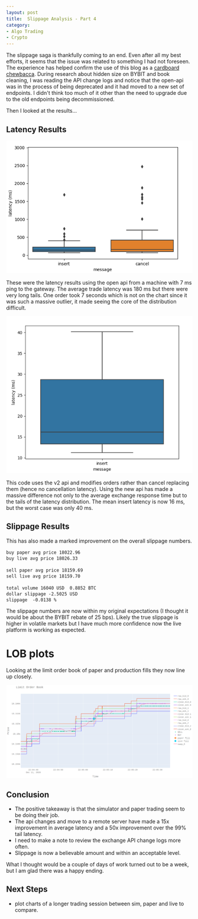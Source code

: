 ```yaml
---
layout: post
title:  Slippage Analysis - Part 4
category:
- Algo Trading
- Crypto
---
```


The slippage saga is thankfully coming to an end.
Even after all my best efforts, it seems that the issue was related to something I had not foreseen.
The experience has helped confirm the use of this blog as a [cardboard chewbacca](/joel-spolsky/).
During research about hidden size on BYBIT and book cleaning, I was reading the API change logs and notice that the
open-api was in the process of being deprecated and it had moved to a new set of endpoints.
I didn't think too much of it other than the need to upgrade due to the old endpoints being decommissioned.

Then I looked at the results...

## Latency Results

![open](/assets/2020-12-12/open-box-plot.png)

These were the latency results using the open api from a machine with 7 ms ping to the gateway.
The average trade latency was 180 ms but there were very long tails. One order took 7 seconds which is not on the
chart since it was such a massive outlier, it made seeing the core of the distribution difficult.

![v2](/assets/2020-12-12/v2-box-plot.png)

This code uses the v2 api and modifies orders rather than cancel replacing them (hence no cancellation latency).
Using the new api has made a massive difference not only to the average exchange response time but to the tails of the latency distribution.
The mean insert latency is now 16 ms, but the worst case was only 40 ms.

## Slippage Results

This has also made a marked improvement on the overall slippage numbers.

~~~
buy paper avg price 18022.96
buy live avg price 18026.33

sell paper avg price 18159.69
sell live avg price 18159.70

total volume 16040 USD  0.8852 BTC
dollar slippage -2.5025 USD
slippage  -0.0138 %
~~~

The slippage numbers are now within my original expectations (I thought it would be about the BYBIT rebate of 25 bps).
Likely the true slippage is higher in volatile markets but I have much more confidence now the live platform is working as expected.

# LOB plots

Looking at the limit order book of paper and production fills they now line up closely.

![lob](/assets/2020-12-12/lob-fill.png)

## Conclusion

* The positive takeaway is that the simulator and paper trading seem to be doing their job.
* The api changes and move to a remote server have made a 15x improvement in average latency and a 50x improvement over the 99% tail latency.
* I need to make a note to review the exchange API change logs more often.
* Slippage is now a believable amount and within an acceptable level.

What I thought would be a couple of days of work turned out to be a week, but I am glad there was a happy ending.


## Next Steps

* plot charts of a longer trading session between sim, paper and live to compare.
